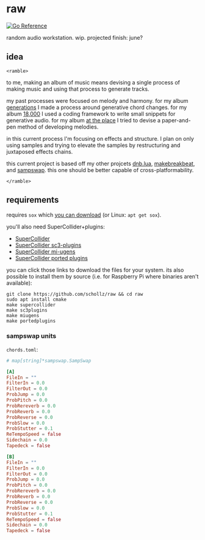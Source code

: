 # raw

[![Go Reference](https://pkg.go.dev/badge/github.com/schollz/raw.svg)](https://pkg.go.dev/github.com/schollz/raw)

random audio workstation. wip. projected finish: june?

## idea

`<ramble>`

to me, making an album of music means devising a single process of making music and using that process to generate tracks.

my past processes were focused on melody and harmony. for my album [generations](https://infinitedigits.bandcamp.com/album/generations) I made a process around generative chord changes. for my album [18,000](https://infinitedigits.bandcamp.com/album/18000) I used a coding framework to write small snippets for generative audio. for my album [at the place](https://infinitedigits.bandcamp.com/album/at-the-place) I tried to devise a paper-and-pen method of developing melodies.

in this current process I'm focusing on effects and structure. I plan on only using samples and trying to elevate the samples by restructuring and juxtaposed effects chains. 

this current project is based off my other projcets [dnb.lua](https://github.com/schollz/dnb.lua), [makebreakbeat](https://github.com/schollz/makebreakbeat/), and [sampswap](https://github.com/schollz/sampswap/). this one should be better capable of cross-platformability.

`</ramble>`

## requirements

requires `sox` which [you can download](https://sourceforge.net/projects/sox/) (or Linux: `apt get sox`).

you'll also need SuperCollider+plugins:

- [SuperCollider](https://supercollider.github.io/downloads)
- [SuperCollider sc3-plugins](http://supercollider.github.io/sc3-plugins/)
- [SuperCollider mi-ugens](https://github.com/v7b1/mi-UGens/releases)
- [SuperCollider ported plugins](https://github.com/madskjeldgaard/portedplugins/releases)

you can click those links to download the files for your system. its also possible to install them by source (i.e. for Raspberry Pi where binaries aren't available):

```
git clone https://github.com/schollz/raw && cd raw
sudo apt install cmake
make supercollider
make sc3plugins
make miugens
make portedplugins
```


### sampswap units

`chords.toml`:

```toml
# map[string]*sampswap.SampSwap

[A]
FileIn = ""
FilterIn = 0.0
FilterOut = 0.0
ProbJump = 0.0
ProbPitch = 0.0
ProbRereverb = 0.0
ProbReverb = 0.0
ProbReverse = 0.0
ProbSlow = 0.0
ProbStutter = 0.1
ReTempoSpeed = false
Sidechain = 0.0
Tapedeck = false

[B]
FileIn = ""
FilterIn = 0.0
FilterOut = 0.0
ProbJump = 0.0
ProbPitch = 0.0
ProbRereverb = 0.0
ProbReverb = 0.0
ProbReverse = 0.0
ProbSlow = 0.0
ProbStutter = 0.1
ReTempoSpeed = false
Sidechain = 0.0
Tapedeck = false
```